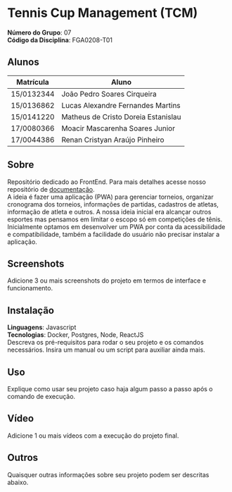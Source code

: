 # Tennis Cup Management (TCM)

**Número do Grupo**: 07<br>
**Código da Disciplina**: FGA0208-T01<br>

## Alunos
|Matrícula | Aluno |
| -- | -- |
| 15/0132344  |  João Pedro Soares Cirqueira |
| 15/0136862  |  Lucas Alexandre Fernandes Martins |
| 15/0141220  |  Matheus de Cristo Doreia Estanislau|
| 17/0080366  |  Moacir Mascarenha Soares Junior|
| 17/0044386  |  Renan Cristyan Araújo Pinheiro|

## Sobre 
Repositório dedicado ao FrontEnd. Para mais detalhes acesse nosso repositório de [documentação](https://github.com/UnBArqDsw/2020.1_G7_TCM).<br> 
A ideia é fazer uma aplicação (PWA) para gerenciar torneios, organizar cronograma dos torneios,  informações de partidas, cadastros de atletas, informação de atleta e outros. A nossa ideia inicial era alcançar outros esportes mas pensamos em limitar o escopo só em competições de tênis. Inicialmente optamos em desenvolver um PWA por conta da acessibilidade e compatibilidade, também a facilidade do usuário não precisar instalar a aplicação.

## Screenshots
Adicione 3 ou mais screenshots do projeto em termos de interface e funcionamento.

## Instalação 
**Linguagens**: Javascript<br>
**Tecnologias**: Docker, Postgres, Node, ReactJS<br>
Descreva os pré-requisitos para rodar o seu projeto e os comandos necessários.
Insira um manual ou um script para auxiliar ainda mais.

## Uso 
Explique como usar seu projeto caso haja algum passo a passo após o comando de execução.

## Vídeo
Adicione 1 ou mais vídeos com a execução do projeto final.

## Outros 
Quaisquer outras informações sobre seu projeto podem ser descritas abaixo.
